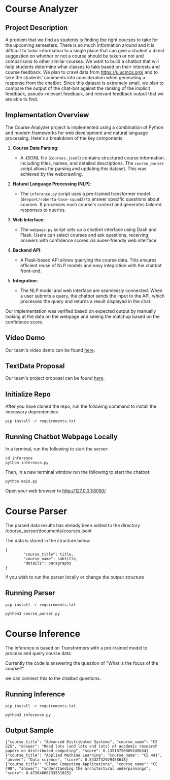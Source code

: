 # Course Analyzer

## Project Description
A problem that we find as students is finding the right courses to take for the upcoming semesters. There is so much information around and it is difficult to tailor information to a single place that can give a student a direct suggestion on whether or not a course should be taken or not and comparisons to other similar courses. We want to build a chatbot that will help students determine what classes to take based on their interests and course feedback. We plan to crawl data from https://uiucmcs.org/ and to take the students' comments into consideration when generating a response from the chatbot. Since this dataset is extremely small, we plan to compare the output of the chat-bot against the ranking of the implicit feedback, pseudo-relevant feedback, and relevant feedback output that we are able to find.

## Implementation Overview

The Course Analyzer project is implemented using a combination of Python and modern frameworks for web development and natural language processing. Here's a breakdown of the key components:

1. **Course Data Parsing**:
   - A JSONL file (`courses.jsonl`) contains structured course information, including titles, names, and detailed descriptions. The `course_parser` script allows for parsing and updating this dataset. This was achieved by the webcrawling.

2. **Natural Language Processing (NLP)**:
   - The `inference.py` script uses a pre-trained transformer model (`deepset/roberta-base-squad2`) to answer specific questions about courses. It processes each course's context and generates tailored responses to queries.

3. **Web Interface**:
   - The `webpage.py` script sets up a chatbot interface using Dash and Flask. Users can select courses and ask questions, receiving answers with confidence scores via auser-friendly web interface.

4. **Backend API**:
   - A Flask-based API allows querying the course data. This ensures efficient reuse of NLP models and easy integration with the chatbot front-end.

5. **Integration**:
   - The NLP model and web interface are seamlessly connected. When a user submits a query, the chatbot sends the input to the API, which processes the query and returns a result displayed in the chat.

Our implementation was verified based on expected output by manually looking at the data on the webpage and seeing the matchup based on the confidence score.


## Video Demo
Our team's video demo can be found [here](https://mediaspace.illinois.edu/media/t/1_noc04h09).

## TextData Proposal
Our team's project proposal can be found [here](https://textdata.org/submissions/671b1be2c2928a238422fd77).


## Initialize Repo
After you have cloned the repo, run the following command to install the necessary dependencies

    pip install -r requirements.txt

## Running Chatbot Webpage Locally
In a terminal, run the following to start the server:

    cd inference
    python inference.py

Then, in a new terminal window run the following to start the chatbot:

    python main.py

Open your web browser to http://127.0.0.1:8050/

# Course Parser
The parsed data results has already been added to the directory /course_parser/documents/courses.jsonl

The data is stored in the structure below 
```
{
        "course_title": title,
        "course_name": subtitle,
        "details": paragraphs
}
```
if you wish to run the parser locally or change the output structure

## Running Parser 

```
pip install -r requirements.txt

python3 course_parser.py
```

# Course Inference
The inference is based on Transformers with a pre-trained model to process and query course data

Currently the code is answering the question of "What is the focus of the course?"

we can connect this to the chatbot questions.

## Running Inference 

```
pip install -r requirements.txt

python3 inference.py
```


## Output Sample 

```
{"course_title": "Advanced Distributed Systems", "course_name": "CS 525", "answer": "Read lots (and lots and lots) of academic research papers on distributed computing", "score": 0.13518720865249634}
{"course_title": "Applied Machine Learning", "course_name": "CS 441", "answer": "Data science", "score": 0.5332742929458618}
{"course_title": "Cloud Computing Applications", "course_name": "CS 498", "answer": "understanding the architectural underpinnings", "score": 0.47364866733551025}

```
